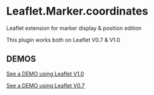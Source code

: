 # Leaflet.Marker.coordinates
Leaflet extension for marker display & position edition

This plugin works both on Leaflet V0.7 & V1.0

DEMOS
-----
[See a DEMO using Leaflet V1.0](https://dominique92.github.io/MyLeaflet/lib/Leaflet.Marker.coordinates-master/)

[See a DEMO using Leaflet V0.7](https://dominique92.github.io/MyLeaflet/lib/Leaflet.Marker.coordinates-master/v0.7.html)
